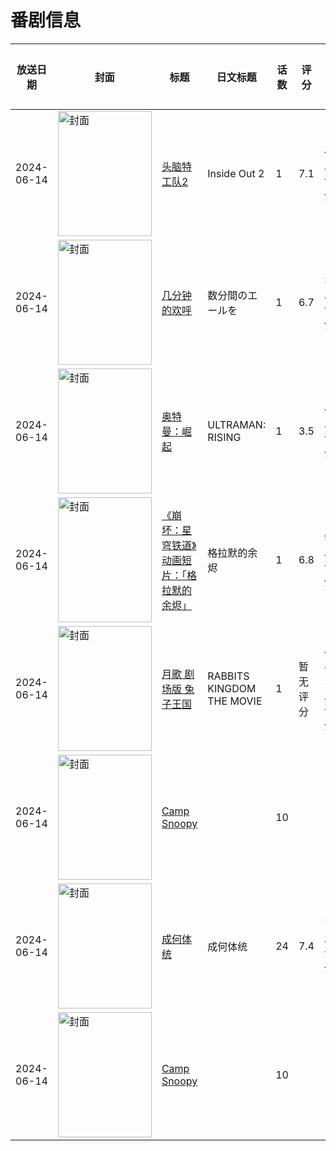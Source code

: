# 番剧信息

|放送日期|封面|标题|日文标题|话数|评分|评分人数|
|---|---|---|---|---|---|---|
|2024-06-14|<img src="https://lain.bgm.tv/pic/cover/c/ab/31/400730_kqi7s.jpg" alt="封面" style="width:150px;height:200px;object-fit:cover;">|[头脑特工队2](https://bangumi.tv/subject/400730)|Inside Out 2|1|7.1|444人评分|
|2024-06-14|<img src="https://lain.bgm.tv/pic/cover/c/03/f8/476808_U4Hmm.jpg" alt="封面" style="width:150px;height:200px;object-fit:cover;">|[几分钟的欢呼](https://bangumi.tv/subject/476808)|数分間のエールを|1|6.7|214人评分|
|2024-06-14|<img src="https://lain.bgm.tv/pic/cover/c/f6/bf/390863_1bqEn.jpg" alt="封面" style="width:150px;height:200px;object-fit:cover;">|[奥特曼：崛起](https://bangumi.tv/subject/390863)|ULTRAMAN: RISING|1|3.5|43人评分|
|2024-06-14|<img src="https://lain.bgm.tv/pic/cover/c/05/db/499142_ZH5X2.jpg" alt="封面" style="width:150px;height:200px;object-fit:cover;">|[《崩坏：星穹铁道》动画短片：「格拉默的余烬」](https://bangumi.tv/subject/499142)|格拉默的余烬|1|6.8|92人评分|
|2024-06-14|<img src="https://lain.bgm.tv/pic/cover/c/15/65/376448_ih7z3.jpg" alt="封面" style="width:150px;height:200px;object-fit:cover;">|[月歌 剧场版 兔子王国](https://bangumi.tv/subject/376448)|RABBITS KINGDOM THE MOVIE|1|暂无评分|少于10人评分|
|2024-06-14|<img src="https://lain.bgm.tv/pic/cover/c/46/2d/497403_BS7r0.jpg" alt="封面" style="width:150px;height:200px;object-fit:cover;">|[Camp Snoopy](https://bangumi.tv/subject/497403)||10|||
|2024-06-14|<img src="https://lain.bgm.tv/pic/cover/c/c7/51/340263_7GglM.jpg" alt="封面" style="width:150px;height:200px;object-fit:cover;">|[成何体统](https://bangumi.tv/subject/340263)|成何体统|24|7.4|77人评分|
|2024-06-14|<img src="https://lain.bgm.tv/pic/cover/c/46/2d/497403_BS7r0.jpg" alt="封面" style="width:150px;height:200px;object-fit:cover;">|[Camp Snoopy](https://bangumi.tv/subject/497403)||10|||
